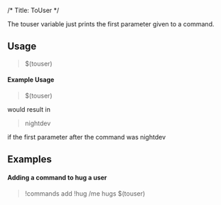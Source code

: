 /*
Title: ToUser
*/

The touser variable just prints the first parameter given to a command.

## Usage

> $(touser)

#### Example Usage

> $(touser)

would result in

> nightdev

if the first parameter after the command was nightdev

## Examples

#### Adding a command to hug a user

> !commands add !hug /me hugs $(touser)